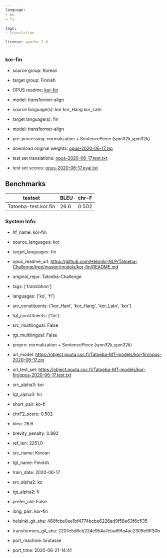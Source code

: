 ```yaml
---
language: 
- ko
- fi

tags:
- translation

license: apache-2.0
---
```


### kor-fin

* source group: Korean 
* target group: Finnish 
*  OPUS readme: [kor-fin](https://github.com/Helsinki-NLP/Tatoeba-Challenge/tree/master/models/kor-fin/README.md)

*  model: transformer-align
* source language(s): kor kor_Hang kor_Latn
* target language(s): fin
* model: transformer-align
* pre-processing: normalization + SentencePiece (spm32k,spm32k)
* download original weights: [opus-2020-06-17.zip](https://object.pouta.csc.fi/Tatoeba-MT-models/kor-fin/opus-2020-06-17.zip)
* test set translations: [opus-2020-06-17.test.txt](https://object.pouta.csc.fi/Tatoeba-MT-models/kor-fin/opus-2020-06-17.test.txt)
* test set scores: [opus-2020-06-17.eval.txt](https://object.pouta.csc.fi/Tatoeba-MT-models/kor-fin/opus-2020-06-17.eval.txt)

## Benchmarks

| testset               | BLEU  | chr-F |
|-----------------------|-------|-------|
| Tatoeba-test.kor.fin 	| 26.6 	| 0.502 |


### System Info: 
- hf_name: kor-fin

- source_languages: kor

- target_languages: fin

- opus_readme_url: https://github.com/Helsinki-NLP/Tatoeba-Challenge/tree/master/models/kor-fin/README.md

- original_repo: Tatoeba-Challenge

- tags: ['translation']

- languages: ['ko', 'fi']

- src_constituents: {'kor_Hani', 'kor_Hang', 'kor_Latn', 'kor'}

- tgt_constituents: {'fin'}

- src_multilingual: False

- tgt_multilingual: False

- prepro:  normalization + SentencePiece (spm32k,spm32k)

- url_model: https://object.pouta.csc.fi/Tatoeba-MT-models/kor-fin/opus-2020-06-17.zip

- url_test_set: https://object.pouta.csc.fi/Tatoeba-MT-models/kor-fin/opus-2020-06-17.test.txt

- src_alpha3: kor

- tgt_alpha3: fin

- short_pair: ko-fi

- chrF2_score: 0.502

- bleu: 26.6

- brevity_penalty: 0.892

- ref_len: 2251.0

- src_name: Korean

- tgt_name: Finnish

- train_date: 2020-06-17

- src_alpha2: ko

- tgt_alpha2: fi

- prefer_old: False

- long_pair: kor-fin

- helsinki_git_sha: 480fcbe0ee1bf4774bcbe6226ad9f58e63f6c535

- transformers_git_sha: 2207e5d8cb224e954a7cba69fa4ac2309e9ff30b

- port_machine: brutasse

- port_time: 2020-08-21-14:41